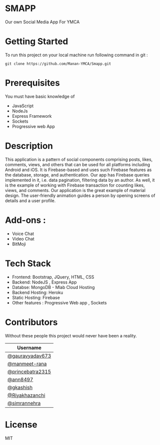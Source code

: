 # SMAPP

Our own Social Media App For YMCA

# Getting Started

To run this project on your local machine run following command in git : 
```
git clone https://github.com/Manan-YMCA/Smapp.git
```

# Prerequisites

You must have basic knowledge of 
* JavaScript
* NodeJs
* Express Framework
* Sockets
* Progressive web App


# Description

This application is a pattern of social components comprising posts, likes, comments, views, and others that can be used for all platforms including Android and iOS. It is Firebase-based and uses such Firebase features as the database, storage, and authentication. Our app has Firebase queries implemented in it, i.e. data pagination, filtering data by an author. As well, it is the example of working with Firebase transaction for counting likes, views, and comments. Our application is the great example of material design. The user-friendly animation guides a person by opening screens of details and a user profile.


# Add-ons :
* Voice Chat
* Video Chat
* BitMoji
  
  
  
# Tech Stack 

* Frontend: Bootstrap, JQuery, HTML, CSS
* Backend: NodeJS , Express App
* Databse: MongoDB - Mlab Cloud Hosting
* Backend Hosting: Heroku
* Static Hosting: Firebase
* Other features : Progressive Web app , Sockets


# Contributors
Without these people this project would never have been a reality.

| Username |
| ------ |
| [@gauravyadav673](https://github.com/gauravyadav673) |
| [@manmeet-rana](https://github.com/manmeet-rana) |
| [@princebatra2315](https://github.com/princebatra2315) |
| [@ann8497](https://github.com/ann8497) |
| [@gkashish](https://github.com/gkashish) |
| [@Riyakhazanchi](https://github.com/Riyakhazanchi) |
| [@simrannehra](https://github.com/simrannehra) |

# License

MIT

